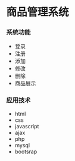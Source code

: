 # 商品管理系统

### 系统功能

* 登录
* 注册
* 添加
* 修改
* 删除
* 商品展示

### 应用技术

* html
* css
* javascript
* ajax
* php
* mysql
* bootsrap
